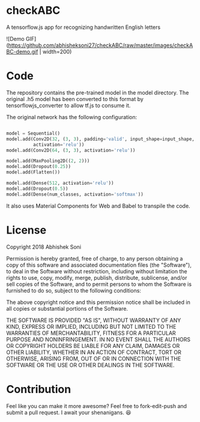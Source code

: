 # checkABC

A tensorflow.js app for recognizing handwritten English letters

![Demo GIF](https://github.com/abhisheksoni27/checkABC/raw/master/images/checkABC-demo.gif | width=200)

# Code
The repository contains the pre-trained model in the model directory. The original .h5 model has been converted to this format by tensorflowjs_converter to allow tf.js to consume it.

The original network has the following configuration:

```python

model = Sequential()
model.add(Conv2D(32, (3, 3), padding='valid', input_shape=input_shape,
          activation='relu'))
model.add(Conv2D(64, (3, 3), activation='relu'))

model.add(MaxPooling2D((2, 2)))
model.add(Dropout(0.25))
model.add(Flatten())

model.add(Dense(512, activation='relu'))
model.add(Dropout(0.5))
model.add(Dense(num_classes, activation='softmax'))
```

It also uses Material Components for Web and Babel to transpile the code.

# License

Copyright 2018 Abhishek Soni

Permission is hereby granted, free of charge, to any person obtaining a copy of this software and associated documentation files (the "Software"), to deal in the Software without restriction, including without limitation the rights to use, copy, modify, merge, publish, distribute, sublicense, and/or sell copies of the Software, and to permit persons to whom the Software is furnished to do so, subject to the following conditions:

The above copyright notice and this permission notice shall be included in all copies or substantial portions of the Software.

THE SOFTWARE IS PROVIDED "AS IS", WITHOUT WARRANTY OF ANY KIND, EXPRESS OR IMPLIED, INCLUDING BUT NOT LIMITED TO THE WARRANTIES OF MERCHANTABILITY, FITNESS FOR A PARTICULAR PURPOSE AND NONINFRINGEMENT. IN NO EVENT SHALL THE AUTHORS OR COPYRIGHT HOLDERS BE LIABLE FOR ANY CLAIM, DAMAGES OR OTHER LIABILITY, WHETHER IN AN ACTION OF CONTRACT, TORT OR OTHERWISE, ARISING FROM, OUT OF OR IN CONNECTION WITH THE SOFTWARE OR THE USE OR OTHER DEALINGS IN THE SOFTWARE.

# Contribution
Feel like you can make it more awesome? Feel free to fork-edit-push and submit a pull request. I await your shenanigans. :laughing:
